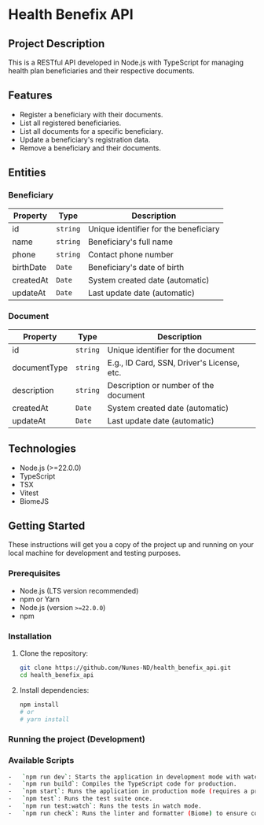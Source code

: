 # Health Benefix API

## Project Description

This is a RESTful API developed in Node.js with TypeScript for managing health plan beneficiaries and their respective documents.

## Features

-   Register a beneficiary with their documents.
-   List all registered beneficiaries.
-   List all documents for a specific beneficiary.
-   Update a beneficiary's registration data.
-   Remove a beneficiary and their documents.

## Entities

### Beneficiary

| Property  | Type     | Description                           |
| --------- | -------- | ------------------------------------- |
| id        | `string` | Unique identifier for the beneficiary |
| name      | `string` | Beneficiary's full name               |
| phone     | `string` | Contact phone number                  |
| birthDate | `Date`   | Beneficiary's date of birth           |
| createdAt | `Date`   | System created date (automatic)       |
| updateAt  | `Date`   | Last update date (automatic)          |

### Document

| Property     | Type     | Description                                |
| ------------ | -------- | ------------------------------------------ |
| id           | `string` | Unique identifier for the document         |
| documentType | `string` | E.g., ID Card, SSN, Driver's License, etc. |
| description  | `string` | Description or number of the document      |
| createdAt    | `Date`   | System created date (automatic)            |
| updateAt     | `Date`   | Last update date (automatic)               |

## Technologies

-   Node.js (>=22.0.0)
-   TypeScript
-   TSX
-   Vitest
-   BiomeJS

## Getting Started

These instructions will get you a copy of the project up and running on your local machine for development and testing purposes.

### Prerequisites

*   Node.js (LTS version recommended)
*   npm or Yarn
*   Node.js (version `>=22.0.0`)
*   npm

### Installation

1.  Clone the repository:
    ```bash
    git clone https://github.com/Nunes-ND/health_benefix_api.git
    cd health_benefix_api
    ```
2.  Install dependencies:
    ```bash
    npm install
    # or
    # yarn install
    ```

### Running the project (Development)
### Available Scripts

```bash
-   `npm run dev`: Starts the application in development mode with watch mode.
-   `npm run build`: Compiles the TypeScript code for production.
-   `npm start`: Runs the application in production mode (requires a previous build).
-   `npm test`: Runs the test suite once.
-   `npm run test:watch`: Runs the tests in watch mode.
-   `npm run check`: Runs the linter and formatter (Biome) to ensure code quality and standards.
